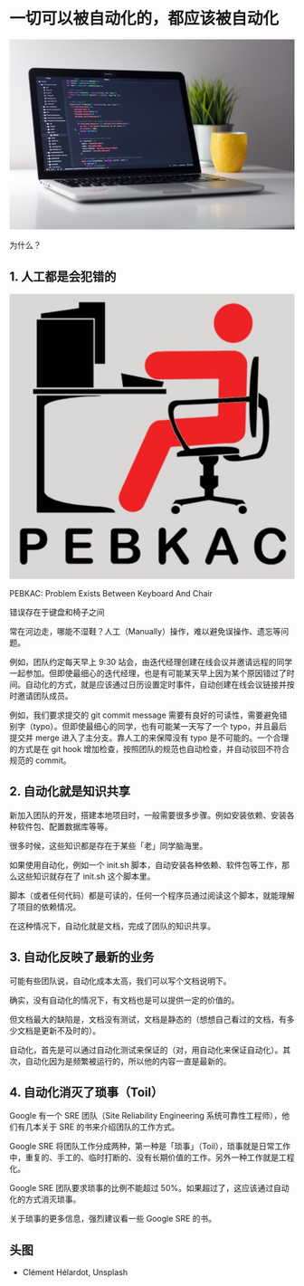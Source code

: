 # 一切可以被自动化的，都应该被自动化

![Automation](images/20220313/automation.jpeg)

为什么？

## 1. 人工都是会犯错的

![PEBKAC: Problem Exists Between Keyboard And Chair](images/20220313/PEBKAC.jpeg)

PEBKAC: Problem Exists Between Keyboard And Chair

错误存在于键盘和椅子之间

常在河边走，哪能不湿鞋？人工（Manually）操作，难以避免误操作、遗忘等问题。

例如，团队约定每天早上 9:30 站会，由迭代经理创建在线会议并邀请远程的同学一起参加。但即使最细心的迭代经理，也是有可能某天早上因为某个原因错过了时间。自动化的方式，就是应该通过日历设置定时事件，自动创建在线会议链接并按时邀请团队成员。

例如，我们要求提交的 git commit message 需要有良好的可读性，需要避免错别字（typo）。但即使最细心的同学，也有可能某一天写了一个 typo，并且最后提交并 merge 进入了主分支。靠人工的来保障没有 typo 是不可能的。一个合理的方式是在 git hook 增加检查，按照团队的规范也自动检查，并自动驳回不符合规范的 commit。

## 2. 自动化就是知识共享

新加入团队的开发，搭建本地项目时，一般需要很多步骤。例如安装依赖、安装各种软件包、配置数据库等等。

很多时候，这些知识都是存在于某些「老」同学脑海里。

如果使用自动化，例如一个 init.sh 脚本，自动安装各种依赖、软件包等工作，那么这些知识就存在了 init.sh 这个脚本里。

脚本（或者任何代码）都是可读的，任何一个程序员通过阅读这个脚本，就能理解了项目的依赖情况。

在这种情况下，自动化就是文档，完成了团队的知识共享。

## 3. 自动化反映了最新的业务

可能有些团队说，自动化成本太高，我们可以写个文档说明下。

确实，没有自动化的情况下，有文档也是可以提供一定的价值的。

但文档最大的缺陷是，文档没有测试，文档是静态的（想想自己看过的文档，有多少文档是更新不及时的）。

自动化，首先是可以通过自动化测试来保证的（对，用自动化来保证自动化）。其次，自动化因为是频繁被运行的，所以他的内容一直是最新的。

## 4. 自动化消灭了琐事（Toil）

Google 有一个 SRE 团队（Site Reliability Engineering 系统可靠性工程师），他们有几本关于 SRE 的书来介绍团队的工作方式。

Google SRE 将团队工作分成两种，第一种是「琐事」（Toil），琐事就是日常工作中，重复的、手工的、临时打断的、没有长期价值的工作。另外一种工作就是工程化。

Google SRE 团队要求琐事的比例不能超过 50%。如果超过了，这应该通过自动化的方式消灭琐事。

关于琐事的更多信息，强烈建议看一些 Google SRE 的书。

## 头图

* Clément Hélardot, Unsplash